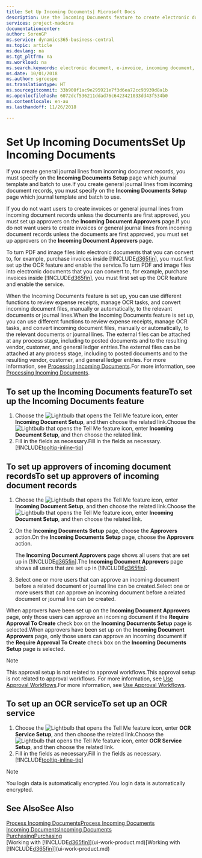 ```yaml
---
title: Set Up Incoming Documents| Microsoft Docs
description: Use the Incoming Documents feature to create electronic documents, manage OCR tasks, import invoices, and convert image files.
services: project-madeira
documentationcenter: 
author: SorenGP
ms.service: dynamics365-business-central
ms.topic: article
ms.devlang: na
ms.tgt_pltfrm: na
ms.workload: na
ms.search.keywords: electronic document, e-invoice, incoming document, OCR, ecommerce, document exchange, import invoice
ms.date: 10/01/2018
ms.author: sgroespe
ms.translationtype: HT
ms.sourcegitcommit: 33b900f1ac9e295921e7f3d6ea72cc93939d8a1b
ms.openlocfilehash: 6072dcf536211ddad76c6423421033dd43f534b0
ms.contentlocale: en-au
ms.lasthandoff: 11/26/2018

---
```

# <a name="set-up-incoming-documents"></a><span data-ttu-id="5d5e5-103">Set Up Incoming Documents</span><span class="sxs-lookup"><span data-stu-id="5d5e5-103">Set Up Incoming Documents</span></span>
<span data-ttu-id="5d5e5-104">If you create general journal lines from incoming document records, you must specify on the **Incoming Documents Setup** page which journal template and batch to use.</span><span class="sxs-lookup"><span data-stu-id="5d5e5-104">If you create general journal lines from incoming document records, you must specify on the **Incoming Documents Setup** page which journal template and batch to use.</span></span>

<span data-ttu-id="5d5e5-105">If you do not want users to create invoices or general journal lines from incoming document records unless the documents are first approved, you must set up approvers on the **Incoming Document Approvers** page.</span><span class="sxs-lookup"><span data-stu-id="5d5e5-105">If you do not want users to create invoices or general journal lines from incoming document records unless the documents are first approved, you must set up approvers on the **Incoming Document Approvers** page.</span></span>

<span data-ttu-id="5d5e5-106">To turn PDF and image files into electronic documents that you can convert to, for example, purchase invoices inside [!INCLUDE[d365fin](includes/d365fin_md.md)], you must first set up the OCR feature and enable the service.</span><span class="sxs-lookup"><span data-stu-id="5d5e5-106">To turn PDF and image files into electronic documents that you can convert to, for example, purchase invoices inside [!INCLUDE[d365fin](includes/d365fin_md.md)], you must first set up the OCR feature and enable the service.</span></span>

<span data-ttu-id="5d5e5-107">When the Incoming Documents feature is set up, you can use different functions to review expense receipts, manage OCR tasks, and convert incoming document files, manually or automatically, to the relevant documents or journal lines.</span><span class="sxs-lookup"><span data-stu-id="5d5e5-107">When the Incoming Documents feature is set up, you can use different functions to review expense receipts, manage OCR tasks, and convert incoming document files, manually or automatically, to the relevant documents or journal lines.</span></span> <span data-ttu-id="5d5e5-108">The external files can be attached at any process stage, including to posted documents and to the resulting vendor, customer, and general ledger entries.</span><span class="sxs-lookup"><span data-stu-id="5d5e5-108">The external files can be attached at any process stage, including to posted documents and to the resulting vendor, customer, and general ledger entries.</span></span> <span data-ttu-id="5d5e5-109">For more information, see [Processing Incoming Documents](across-process-income-documents.md).</span><span class="sxs-lookup"><span data-stu-id="5d5e5-109">For more information, see [Processing Incoming Documents](across-process-income-documents.md).</span></span>

## <a name="to-set-up-the-incoming-documents-feature"></a><span data-ttu-id="5d5e5-110">To set up the Incoming Documents feature</span><span class="sxs-lookup"><span data-stu-id="5d5e5-110">To set up the Incoming Documents feature</span></span>
1. <span data-ttu-id="5d5e5-111">Choose the ![Lightbulb that opens the Tell Me feature](media/ui-search/search_small.png "Tell me what you want to do") icon, enter **Incoming Document Setup**, and then choose the related link.</span><span class="sxs-lookup"><span data-stu-id="5d5e5-111">Choose the ![Lightbulb that opens the Tell Me feature](media/ui-search/search_small.png "Tell me what you want to do") icon, enter **Incoming Document Setup**, and then choose the related link.</span></span>
2. <span data-ttu-id="5d5e5-112">Fill in the fields as necessary.</span><span class="sxs-lookup"><span data-stu-id="5d5e5-112">Fill in the fields as necessary.</span></span> [!INCLUDE[tooltip-inline-tip](includes/tooltip-inline-tip_md.md)]

## <a name="to-set-up-approvers-of-incoming-document-records"></a><span data-ttu-id="5d5e5-113">To set up approvers of incoming document records</span><span class="sxs-lookup"><span data-stu-id="5d5e5-113">To set up approvers of incoming document records</span></span>
1. <span data-ttu-id="5d5e5-114">Choose the ![Lightbulb that opens the Tell Me feature](media/ui-search/search_small.png "Tell me what you want to do") icon, enter **Incoming Document Setup**, and then choose the related link.</span><span class="sxs-lookup"><span data-stu-id="5d5e5-114">Choose the ![Lightbulb that opens the Tell Me feature](media/ui-search/search_small.png "Tell me what you want to do") icon, enter **Incoming Document Setup**, and then choose the related link.</span></span>  
2. <span data-ttu-id="5d5e5-115">On the **Incoming Documents Setup** page, choose the **Approvers** action.</span><span class="sxs-lookup"><span data-stu-id="5d5e5-115">On the **Incoming Documents Setup** page, choose the **Approvers** action.</span></span>

    <span data-ttu-id="5d5e5-116">The **Incoming Document Approvers** page shows all users that are set up in [!INCLUDE[d365fin](includes/d365fin_md.md)].</span><span class="sxs-lookup"><span data-stu-id="5d5e5-116">The **Incoming Document Approvers** page shows all users that are set up in [!INCLUDE[d365fin](includes/d365fin_md.md)].</span></span>  
3. <span data-ttu-id="5d5e5-117">Select one or more users that can approve an incoming document before a related document or journal line can be created.</span><span class="sxs-lookup"><span data-stu-id="5d5e5-117">Select one or more users that can approve an incoming document before a related document or journal line can be created.</span></span>

<span data-ttu-id="5d5e5-118">When approvers have been set up on the **Incoming Document Approvers** page, only those users can approve an incoming document if the **Require Approval To Create** check box on the **Incoming Documents Setup** page is selected.</span><span class="sxs-lookup"><span data-stu-id="5d5e5-118">When approvers have been set up on the **Incoming Document Approvers** page, only those users can approve an incoming document if the **Require Approval To Create** check box on the **Incoming Documents Setup** page is selected.</span></span>

> [!NOTE]  
>   <span data-ttu-id="5d5e5-119">This approval setup is not related to approval workflows.</span><span class="sxs-lookup"><span data-stu-id="5d5e5-119">This approval setup is not related to approval workflows.</span></span> <span data-ttu-id="5d5e5-120">For more information, see [Use Approval Workflows](across-how-use-approval-workflows.md).</span><span class="sxs-lookup"><span data-stu-id="5d5e5-120">For more information, see [Use Approval Workflows](across-how-use-approval-workflows.md).</span></span>

## <a name="to-set-up-an-ocr-service"></a><span data-ttu-id="5d5e5-121">To set up an OCR service</span><span class="sxs-lookup"><span data-stu-id="5d5e5-121">To set up an OCR service</span></span>
1. <span data-ttu-id="5d5e5-122">Choose the ![Lightbulb that opens the Tell Me feature](media/ui-search/search_small.png "Tell me what you want to do") icon, enter **OCR Service Setup**, and then choose the related link.</span><span class="sxs-lookup"><span data-stu-id="5d5e5-122">Choose the ![Lightbulb that opens the Tell Me feature](media/ui-search/search_small.png "Tell me what you want to do") icon, enter **OCR Service Setup**, and then choose the related link.</span></span>
2. <span data-ttu-id="5d5e5-123">Fill in the fields as necessary.</span><span class="sxs-lookup"><span data-stu-id="5d5e5-123">Fill in the fields as necessary.</span></span> [!INCLUDE[tooltip-inline-tip](includes/tooltip-inline-tip_md.md)]

> [!NOTE]  
> <span data-ttu-id="5d5e5-124">You login data is automatically encrypted.</span><span class="sxs-lookup"><span data-stu-id="5d5e5-124">You login data is automatically encrypted.</span></span>

## <a name="see-also"></a><span data-ttu-id="5d5e5-125">See Also</span><span class="sxs-lookup"><span data-stu-id="5d5e5-125">See Also</span></span>
[<span data-ttu-id="5d5e5-126">Process Incoming Documents</span><span class="sxs-lookup"><span data-stu-id="5d5e5-126">Process Incoming Documents</span></span>](across-process-income-documents.md)  
[<span data-ttu-id="5d5e5-127">Incoming Documents</span><span class="sxs-lookup"><span data-stu-id="5d5e5-127">Incoming Documents</span></span>](across-income-documents.md)  
[<span data-ttu-id="5d5e5-128">Purchasing</span><span class="sxs-lookup"><span data-stu-id="5d5e5-128">Purchasing</span></span>](purchasing-manage-purchasing.md)  
<span data-ttu-id="5d5e5-129">[Working with [!INCLUDE[d365fin](includes/d365fin_md.md)]](ui-work-product.md)</span><span class="sxs-lookup"><span data-stu-id="5d5e5-129">[Working with [!INCLUDE[d365fin](includes/d365fin_md.md)]](ui-work-product.md)</span></span>

